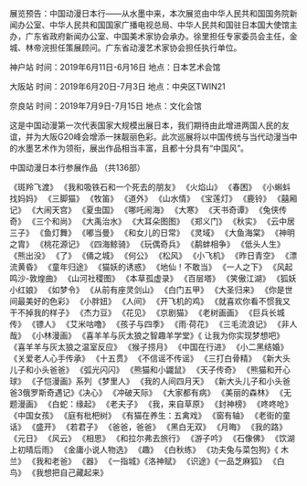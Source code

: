 展览预告：中国动漫日本行——从水墨中来，本次展览由中华人民共和国国务院新闻办公室、中华人民共和国国家广播电视总局、中华人民共和国驻日本国大使馆主办，广东省政府新闻办公室、中国美术家协会承办。徐里担任专家委员会主任，金城、林帝浣担任策展顾问。广东省动漫艺术家协会担任执行单位。

神户站
时间：2019年6月11日-6月16日
地点：日本艺术会馆

大阪站
时间：2019年6月20日-7月3日
地点：中央区TWIN21

奈良站
时间：2019年7月9日-7月15日
地点：文化会馆

这是中国动漫第一次代表国家大规模出展日本，我们期待由此增进两国人民的友谊，并为大阪G20峰会增添一抹靓丽色彩。此次巡展将以中国传统与当代动漫当中的水墨艺术作为领衔，展出作品相当丰富，且都十分具有“中国风”。


中国动漫日本行参展作品 （共136部）

《斑羚飞渡》 《我和吸铁石和一个死去的朋友》
《火焰山》 《春困》
《小蝌蚪找妈妈》 《三脚猫》
《牧笛》 《道外》
《山水情》 《宝莲灯》
《鹿铃》 《囍厢记》
《大闹天宫》 《夏虫国》
《哪吒闹海》 《大寒》
《天书奇谭》 《兔侠传奇》
《三个和尚》 《大禹治水》
《大耳朵图图》 《郑义门》
《秋实》 《云中居三子》
《鱼灯舞》 《嘟当曼》
《和女儿的日常》 《灵域》
《大鱼海棠》 《神明之胄》
《桃花源记》 《四海鲸骑》
《玩偶奇兵》 《鹬蚌相争》
《低头人生》 《熊出没》
《了》 《俑之城》
《何公》 《松风》
《小飞机》 《昨日青空》
《漂流黄昏》 《童年归途》
《猫妖的诱惑》 《地仙！不敢当》
《一人之下》 《风起鸣沙-敦煌曲》
《山河社稷图》 《本草孤虚录》
《百层塔》 《笑傲江湖》
《狐妖小红娘》 《如梦令》
《从前有座灵剑山》 《白门五甲》
《大圣归来》 《你是世间最美好的色彩》
《小胖妞》 《人间》
《开飞机的鸡》 《就喜欢你看不惯我又干不掉我的样子》
《杰力豆》 《花见》
《京剧猫》 《老树画画》
《巨兵长城传》 《镖人》
《艾米咕噜》 《孩子与四季》
《雨·荷花》 《三毛流浪记》
《非人哉》 《小林漫画》
《喜羊羊与灰太狼之智趣羊学堂》《 让我为你实现梦想吧》
《喜羊羊与灰太狼之温室反应》 《猴子捞月》
《中国在行进》 《小二黑结婚》
《关爱老人心手传承》 《十五贯》
《不信谣不传谣》 《三打白骨精》
《新大头儿子和小头爸爸》 《弧光闪闪》
《熊猫和小鼹鼠》 《天子传奇》
《熊猫和开心球》 《子恺漫画》系列
《梦里人》 《我的人间四月天》
《新大头儿子和小头爸爸3俄罗斯奇遇记》《决心》
《冲破天际》 《大家都有病》
《美丽的森林》 《无题漫画》
《白蛇：缘起》 《老夫子》
《我，来自草原》 《封神榜》
《咚咚呛》 《中国女孩》
《庭有枇杷树》 《有猫在养生：五禽戏》
《窗有轴》 《老街的童话》
《盛开》 《若君子》
《爸爸，爸爸》 《黑白无双》
《月晦》 《我的路》
《元日》 《风云》
《相思》 《和拉尔弗去旅行》
《游子吟》 《石像佛》
《饮湖上初晴后雨》 《金庸小说人物选》
《趣》 《白秋练》
《功夫兔与菜包狗》《 木兰》
《我和老爸》 《器》
《一指城》《洛神赋》
《识途》《一品芝麻狐》
《白鸟》 《我想把自己藏起来》
